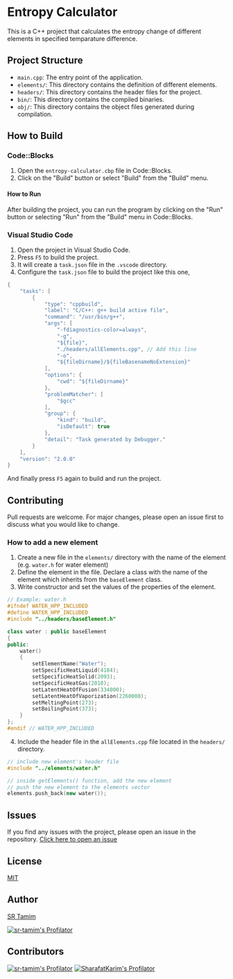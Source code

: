 # Entropy Calculator

This is a C++ project that calculates the entropy change of different elements in specified temparature difference.

## Project Structure

- `main.cpp`: The entry point of the application.
- `elements/`: This directory contains the definition of different elements.
- `headers/`: This directory contains the header files for the project.
- `bin/`: This directory contains the compiled binaries.
- `obj/`: This directory contains the object files generated during compilation.

## How to Build

### Code::Blocks

1. Open the `entropy-calculator.cbp` file in Code::Blocks.
2. Click on the "Build" button or select "Build" from the "Build" menu.

#### How to Run

After building the project, you can run the program by clicking on the "Run" button or selecting "Run" from the "Build" menu in Code::Blocks.

### Visual Studio Code

1. Open the project in Visual Studio Code.
2. Press `F5` to build the project.
3. It will create a `task.json` file in the `.vscode` directory.
4. Configure the `task.json` file to build the project like this one,

```cpp
{
    "tasks": [
        {
            "type": "cppbuild",
            "label": "C/C++: g++ build active file",
            "command": "/usr/bin/g++",
            "args": [
                "-fdiagnostics-color=always",
                "-g",
                "${file}",
                "./headers/allElements.cpp", // Add this line
                "-o",
                "${fileDirname}/${fileBasenameNoExtension}"
            ],
            "options": {
                "cwd": "${fileDirname}"
            },
            "problemMatcher": [
                "$gcc"
            ],
            "group": {
                "kind": "build",
                "isDefault": true
            },
            "detail": "Task generated by Debugger."
        }
    ],
    "version": "2.0.0"
}
```

And finally press `F5` again to build and run the project.

## Contributing

Pull requests are welcome. For major changes, please open an issue first to discuss what you would like to change.

### How to add a new element

1. Create a new file in the `elements/` directory with the name of the element (e.g. `water.h` for water element)
2. Define the element in the file. Declare a class with the name of the element which inherits from the `baseElement` class.
3. Write constructor and set the values of the properties of the element.

```cpp
// Example: water.h
#ifndef WATER_HPP_INCLUDED
#define WATER_HPP_INCLUDED
#include "../headers/baseElement.h"

class water : public baseElement
{
public:
    water()
    {
        setElementName("Water");
        setSpecificHeatLiquid(4184);
        setSpecificHeatSolid(2093);
        setSpecificHeatGas(2010);
        setLatentHeatOfFusion(334000);
        setLatentHeatOfVaporization(2260000);
        setMeltingPoint(273);
        setBoilingPoint(373);
    }
};
#endif // WATER_HPP_INCLUDED
```

4. Include the header file in the `allElements.cpp` file located in the `headers/` directory.

```cpp
// include new element's header file
#include "../elements/water.h"

// inside getElements() function, add the new element
// push the new element to the elements vector
elements.push_back(new water());
```

## Issues

If you find any issues with the project, please open an issue in the repository. [Click here to open an issue](https://github.com/sr-tamim/entropy-calculator/issues)

## License

[MIT](https://choosealicense.com/licenses/mit/)

## Author

[SR Tamim](https://sr-tamim.vercel.app)

[![sr-tamim's Profilator](https://profilator.deno.dev/sr-tamim?v=1.0.0.alpha.4)](https://github.com/sr-tamim)

## Contributors

[![sr-tamim's Profilator](https://profilator.deno.dev/sr-tamim?v=1.0.0.alpha.4)](https://github.com/sr-tamim)
[![SharafatKarim's Profilator](https://profilator.deno.dev/SharafatKarim?v=1.0.0.alpha.4)](https://github.com/SharafatKarim)
